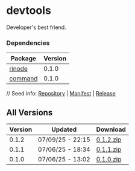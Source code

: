 # devtools

Developer's best friend.

### Dependencies

|Package|Version|
|---|---|
|[rinode](../rinode)|0.1.0|
|[command](../command)|0.1.0|

// Seed info: [Repository](https://github.com/fabriccore/devtools-js) | [Manifest](https://raw.githubusercontent.com/fabriccore/devtools-js/refs/heads/master/package.json) | [Release](https://github.com/fabriccore/devtools-js/archive/refs/heads/master.zip)

## All Versions

|Version|Updated|Download|
|---|---|---|
|0.1.2|07/09/25 - 22:15|[0.1.2.zip](./releases/0.1.2.zip)|
|0.1.1|07/06/25 - 18:34|[0.1.1.zip](./releases/0.1.1.zip)|
|0.1.0|07/06/25 - 13:02|[0.1.0.zip](./releases/0.1.0.zip)|